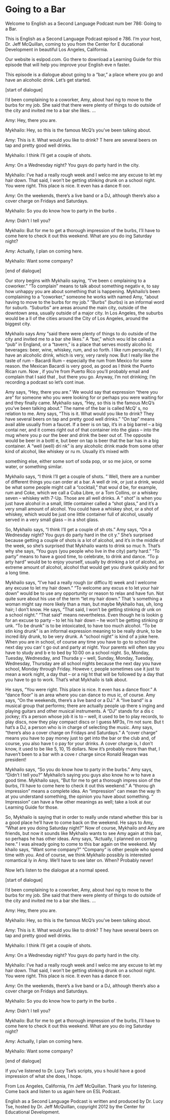 # Going to a Bar

Welcome to English as a Second Language Podcast num ber 786: Going to a Bar.

This is English as a Second Language Podcast episod e 786.  I’m your host, Dr. Jeff McQuillan, coming to you from the Center for E ducational Development in beautiful Los Angeles, California.

Our website is eslpod.com.  Go there to download a Learning Guide for this episode that will help you improve your English eve n faster.

This episode is a dialogue about going to a “bar,” a place where you go and have an alcoholic drink.  Let’s get started.

[start of dialogue]

I’d been complaining to a coworker, Amy, about havi ng to move to the burbs for my job.  She said that there were plenty of things to do outside of the city and invited me to a bar she likes. …

Amy:  Hey, there you are.

Mykhailo:  Hey, so this is the famous McQ’s you’ve been talking about.

Amy:  This is it.  What would you like to drink?  T here are several beers on tap and pretty good well drinks.

Mykhailo:  I think I’ll get a couple of shots.

Amy:  On a Wednesday night?  You guys do party hard  in the city.

Mykhailo:  I’ve had a really rough week and I welco me any excuse to let my hair down.  That said, I won’t be getting stinking drunk  on a school night.  You were right.  This place is nice.  It even has a dance fl oor.

Amy:  On the weekends, there’s a live band or a DJ,  although there’s also a cover charge on Fridays and Saturdays.

Mykhailo:  So you do know how to party in the burbs .

Amy:  Didn’t I tell you?

Mykhailo:  But for me to get a thorough impression of the burbs, I’ll have to come here to check it out this weekend.  What are you do ing Saturday night?

Amy:  Actually, I plan on coming here.

Mykhailo:  Want some company?

[end of dialogue]

Our story begins with Mykhailo saying, “I’ve been c omplaining to a coworker.” “To complain” means to talk about something negativ e, to say how unhappy you are about something that is happening.  Mykhailo’s been complaining to a “coworker,” someone he works with named Amy, “about  having to move to the burbs for my job.”  “Burbs” (burbs) is an informal word for suburb.  “Suburbs” are areas around the main city, outside of the downtown  area, usually outside of a major city.  In Los Angeles, the suburbs would be a ll of the cities around the City of Los Angeles, around the biggest city.

Mykhailo says Amy “said there were plenty of things  to do outside of the city and invited me to a bar she likes.”  A “bar,” which wou ld be called a “pub” in England, or a “tavern,” is a place that serves mostly alcoho lic beverages: beer, wine, whiskey, rum, and so forth.  I like rum personally,  if I have an alcoholic drink, which is very, very rarely now.  But I really like the taste of rum – Bacardi Rum – especially the rum from Mexico for some reason.  the Mexican Bacardi is very good, as good as I think the Puerto Rican rum.  Now , if you’re from Puerto Rico you’ll probably email and complain that I said that , but there you go.  Anyway, I’m not drinking; I’m recording a podcast so let’s cont inue.

Amy says, “Hey, there you are.”  We would say that expression “there you are” for someone who you were looking for or perhaps you  were waiting for and they finally came.  Mykhailo says, “Hey, so this is the famous McQ’s you’ve been talking about.”  The name of the bar is called McQ’ s, no relation to me.  Amy says, “This is it.  What would you like to drink?  They have several beers on tap and pretty good well drinks.”  “On tap” means avail able usually from a faucet.  If a beer is on tap, it’s in a big barrel – a big contai ner, and it comes right out of that container into the glass – into the mug where you p our the beer and drink the beer out of.  The opposite would be beer in a bottl e, but beer on tap is beer that the bar has in a big container.  A “well (well) dri nk” is any alcoholic drink made from some other kind of alcohol, like whiskey or ru m.  Usually it’s mixed with

something else, either some sort of soda pop, or so me juice, or some water, or something similar.

Mykhailo says, “I think I’ll get a couple of shots. ”  Well, there are a number of different things you can order at a bar.  A well dr ink, or just a drink, would be what some people might call a “cocktail,” that woul d be, for example, rum and Coke, which we call a Cuba Libre, or a Tom Collins,  or a whiskey seven – whiskey with 7-Up.  Those are all well drinks.  A “ shot” is when you just have alcohol in a small, little container called a “shot  glass,” and it’s a very small amount of alcohol.  You could have a whiskey shot, or a shot of whiskey, which would be just one little container full of alcohol,  usually served in a very small glass – in a shot glass.

So, Mykhailo says, “I think I’ll get a couple of sh ots.”  Amy says, “On a Wednesday night?  You guys do party hard in the cit y.”  She’s surprised because getting a couple of shots is a lot of alcohol, and it’s in the middle of the week, so she’s surprised that Mykhailo wants to drink so muc h.  That’s why she says, “You guys (you people who live in the city) party hard.”   “To party” means to have a good time, to celebrate, to drink and dance.  “To p arty hard” would be to enjoy yourself, usually by drinking a lot of alcohol, an extreme amount of alcohol, alcohol that would get you drunk quickly and for a long time.

Mykhailo says, “I’ve had a really rough (or difficu lt) week and I welcome any excuse to let my hair down.”  “To welcome any excus e to let your hair down” would be to use any opportunity or reason to relax and have fun.  Not quite sure about his use of the term “let my hair down.”  That ’s something a woman might say more likely than a man, but maybe Mykhailo has,  uh, long hair; I don’t know. He says, “That said, I won’t be getting stinking dr unk on a school night.”  “That said” means nevertheless.  Even though he is lookin g for an excuse to party – to let his hair down – he won’t be getting stinking dr unk.  “To be drunk” is to be intoxicated, to have too much alcohol.  “To be stin king drunk” is an informal expression meaning to be really drunk, to be incred ibly drunk, to be very drunk. A “school night” is kind of a joke here.  When you are in school, of course any time you have to go to school the next day you can’ t go out and party at night. Your parents will often say you have to study and b e to bed by 10:00 on a school night.  So, Monday, Tuesday, Wednesday, and Thursda y – well, Sunday, Monday, Tuesday, Wednesday, Thursday are all school  nights because the next day you have school, Monday through Friday.  Howeve r, people sometimes use it just to mean a work night, a day that – or a nig ht that will be followed by a day that you have to go to work.  That’s what Mykhailo is talk about.

He says, “You were right.  This place is nice.  It even has a dance floor.”  A “dance floor” is an area where you can dance to mus ic, of course.  Amy says, “On the weekends, there’s a live band or a DJ.”  A “live band” is a musical group that performs; there are actually people up there s inging and playing guitars and other musical instruments.  A “DJ” stands for a dis c jockey; it’s a person whose job it is to – well, it used to be to play records,  to play discs, now they play compact discs or I guess MP3s, I’m not sure.  But t hat’s a DJ, a person who is in charge of selecting the music.  Amy says, “there’s also a cover charge on Fridays and Saturdays.”  A “cover charge” means you have to  pay money just to get into the bar or the club and, of course, you also have t o pay for your drinks.  A cover charge is, I don’t know, it used to be like 5, 10, 15 dollars.  Now it’s probably more than that, I haven’t been to a bar with a cove r charge since Ronald Reagan was president!

Mykhailo says, “So you do know how to party in the burbs.”  Amy says, “Didn’t I tell you?”  Mykhailo’s saying you guys also know ho w to have a good time. Mykhailo says, “But for me to get a thorough impres sion of the burbs, I’ll have to come here to check it out this weekend.”  A “thorou gh impression” means a complete idea.  An “impression” can mean the way th at you understand something, the opinion you have about something.  “ Impression” can have a few other meanings as well; take a look at our Learning  Guide for those.

So, Mykhailo is saying that in order to really unde rstand whether this bar is a good place he’ll have to come back on the weekend.  He says to Amy, “What are you doing Saturday night?”  Now of course, Mykhailo  and Amy are friends, but now it sounds like Mykhailo wants to see Amy again at this bar, so perhaps he has other ideas.  Amy says, “Actually, I planned on  coming here.”  I was already going to come to this bar again on the weekend.  My khailo says, “Want some company?”  “Company” is other people who spend time  with you.  And of course, we think Mykhailo possibly is interested romantical ly in Amy.  We’ll have to see later on.  When?  Probably never!

Now let’s listen to the dialogue at a normal speed.

[start of dialogue]

I’d been complaining to a coworker, Amy, about havi ng to move to the burbs for my job.  She said that there were plenty of things to do outside of the city and invited me to a bar she likes. …

Amy:  Hey, there you are.

 Mykhailo:  Hey, so this is the famous McQ’s you’ve been talking about.

Amy:  This is it.  What would you like to drink?  T hey have several beers on tap and pretty good well drinks.

Mykhailo:  I think I’ll get a couple of shots.

Amy:  On a Wednesday night?  You guys do party hard  in the city.

Mykhailo:  I’ve had a really rough week and I welco me any excuse to let my hair down.  That said, I won’t be getting stinking drunk  on a school night.  You were right.  This place is nice.  It even has a dance fl oor.

Amy:  On the weekends, there’s a live band or a DJ,  although there’s also a cover charge on Fridays and Saturdays.

Mykhailo:  So you do know how to party in the burbs .

Amy:  Didn’t I tell you?

Mykhailo:  But for me to get a thorough impression of the burbs, I’ll have to come here to check it out this weekend.  What are you do ing Saturday night?

Amy:  Actually, I plan on coming here.

Mykhailo:  Want some company?

[end of dialogue]

If you’ve listened to Dr. Lucy Tse’s scripts, you s hould have a good impression of what she does, I hope.

From Los Angeles, California, I’m Jeff McQuillan.  Thank you for listening.  Come back and listen to us again here on ESL Podcast.

English as a Second Language Podcast is written and  produced by Dr. Lucy Tse, hosted by Dr. Jeff McQuillan, copyright 2012 by the  Center for Educational Development.

